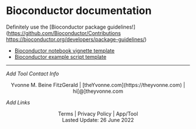 # Bioconductor documentation

Definitely use the [Bioconductor package guidelines!](https://github.com/Bioconductor/Contributions
https://bioconductor.org/developers/package-guidelines/)

- [Bioconductor notebook vignette template](./bioconductor_vignette_template.Rmd)
- [Bioconductor example script template](./bioconductor_example_script.R)

---
_Add Tool Contact Info_
<center>Yvonne M. Beine FitzGerald | [theYvonne.com](https://theyvonne.com) | hi[@]theyvonne.com </center>  

_Add Links_

<center>Terms | Privacy Policy | App/Tool </center>

<center>Lasted Update: 26 June 2022 </center>

